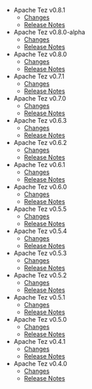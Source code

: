 
<!---
# Licensed to the Apache Software Foundation (ASF) under one
# or more contributor license agreements.  See the NOTICE file
# distributed with this work for additional information
# regarding copyright ownership.  The ASF licenses this file
# to you under the Apache License, Version 2.0 (the
# "License"); you may not use this file except in compliance
# with the License.  You may obtain a copy of the License at
#
#     http://www.apache.org/licenses/LICENSE-2.0
#
# Unless required by applicable law or agreed to in writing, software
# distributed under the License is distributed on an "AS IS" BASIS,
# WITHOUT WARRANTIES OR CONDITIONS OF ANY KIND, either express or implied.
# See the License for the specific language governing permissions and
# limitations under the License.
-->
* Apache Tez v0.8.1
    * [Changes](0.8.1/CHANGES.0.8.1.html)
    * [Release Notes](0.8.1/RELEASENOTES.0.8.1.html)
* Apache Tez v0.8.0-alpha
    * [Changes](0.8.0-alpha/CHANGES.0.8.0-alpha.html)
    * [Release Notes](0.8.0-alpha/RELEASENOTES.0.8.0-alpha.html)
* Apache Tez v0.8.0
    * [Changes](0.8.0/CHANGES.0.8.0.html)
    * [Release Notes](0.8.0/RELEASENOTES.0.8.0.html)
* Apache Tez v0.7.1
    * [Changes](0.7.1/CHANGES.0.7.1.html)
    * [Release Notes](0.7.1/RELEASENOTES.0.7.1.html)
* Apache Tez v0.7.0
    * [Changes](0.7.0/CHANGES.0.7.0.html)
    * [Release Notes](0.7.0/RELEASENOTES.0.7.0.html)
* Apache Tez v0.6.3
    * [Changes](0.6.3/CHANGES.0.6.3.html)
    * [Release Notes](0.6.3/RELEASENOTES.0.6.3.html)
* Apache Tez v0.6.2
    * [Changes](0.6.2/CHANGES.0.6.2.html)
    * [Release Notes](0.6.2/RELEASENOTES.0.6.2.html)
* Apache Tez v0.6.1
    * [Changes](0.6.1/CHANGES.0.6.1.html)
    * [Release Notes](0.6.1/RELEASENOTES.0.6.1.html)
* Apache Tez v0.6.0
    * [Changes](0.6.0/CHANGES.0.6.0.html)
    * [Release Notes](0.6.0/RELEASENOTES.0.6.0.html)
* Apache Tez v0.5.5
    * [Changes](0.5.5/CHANGES.0.5.5.html)
    * [Release Notes](0.5.5/RELEASENOTES.0.5.5.html)
* Apache Tez v0.5.4
    * [Changes](0.5.4/CHANGES.0.5.4.html)
    * [Release Notes](0.5.4/RELEASENOTES.0.5.4.html)
* Apache Tez v0.5.3
    * [Changes](0.5.3/CHANGES.0.5.3.html)
    * [Release Notes](0.5.3/RELEASENOTES.0.5.3.html)
* Apache Tez v0.5.2
    * [Changes](0.5.2/CHANGES.0.5.2.html)
    * [Release Notes](0.5.2/RELEASENOTES.0.5.2.html)
* Apache Tez v0.5.1
    * [Changes](0.5.1/CHANGES.0.5.1.html)
    * [Release Notes](0.5.1/RELEASENOTES.0.5.1.html)
* Apache Tez v0.5.0
    * [Changes](0.5.0/CHANGES.0.5.0.html)
    * [Release Notes](0.5.0/RELEASENOTES.0.5.0.html)
* Apache Tez v0.4.1
    * [Changes](0.4.1/CHANGES.0.4.1.html)
    * [Release Notes](0.4.1/RELEASENOTES.0.4.1.html)
* Apache Tez v0.4.0
    * [Changes](0.4.0/CHANGES.0.4.0.html)
    * [Release Notes](0.4.0/RELEASENOTES.0.4.0.html)
